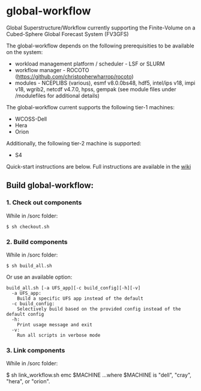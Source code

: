# global-workflow
Global Superstructure/Workflow currently supporting the Finite-Volume on a Cubed-Sphere Global Forecast System (FV3GFS)

The global-workflow depends on the following prerequisities to be available on the system:

* workload management platform / scheduler - LSF or SLURM
* workflow manager - ROCOTO (https://github.com/christopherwharrop/rocoto)
* modules - NCEPLIBS (various), esmf v8.0.0bs48, hdf5, intel/ips v18, impi v18, wgrib2, netcdf v4.7.0, hpss, gempak (see module files under /modulefiles for additional details)

The global-workflow current supports the following tier-1 machines:

* WCOSS-Dell
* Hera
* Orion

Additionally, the following tier-2 machine is supported:
* S4

Quick-start instructions are below. Full instructions are available in the [wiki](https://github.com/NOAA-EMC/global-workflow/wiki/Run-Global-Workflow)

## Build global-workflow:

### 1. Check out components

While in /sorc folder:
```
$ sh checkout.sh
```

### 2. Build components

While in /sorc folder:

```
$ sh build_all.sh
```

Or use an available option:  
```
build_all.sh [-a UFS_app][-c build_config][-h][-v]
  -a UFS_app:
    Build a specific UFS app instead of the default
  -c build_config:
    Selectively build based on the provided config instead of the default config
  -h:
    Print usage message and exit
  -v:
    Run all scripts in verbose mode
```

### 3. Link components

While in /sorc folder:

$ sh link_workflow.sh emc $MACHINE
...where $MACHINE is "dell", "cray", "hera", or "orion".

